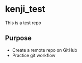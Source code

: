 # kenji_test
This is a test repo

## Purpose

- Create a remote repo on GitHub
- Practice git workflow
